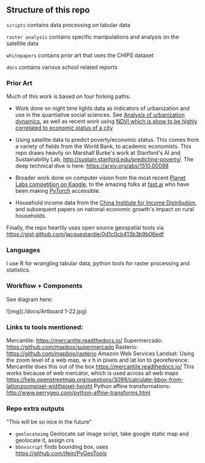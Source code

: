 ## Structure of this repo

`scripts` contains data processing on tabular data

`raster analysis` contains specific manipulations and analysis on the satellite data

`whitepapers` contains prior art that uses the CHIPS dataset

`docs` contains various school related reports


### Prior Art

Much of this work is based on four forking paths.
- Work done on night time lights data as indicators of urbanization and use in the quantiative social sciences.
See [Analysis of urbanization dynamics](https://www.google.com/url?sa=t&rct=j&q=&esrc=s&source=web&cd=4&cad=rja&uact=8&ved=0ahUKEwinwL-3ofLZAhUMzmMKHQ1pDaAQFghVMAM&url=https%3A%2F%2Fwww.tandfonline.com%2Fdoi%2Fabs%2F10.1080%2F01431161.2017.1302114&usg=AOvVaw0R5_S1k-lQi4IHbiHrWPWi), as well as recent work using [NDVI which is show to be highly correlated to economic status of a city](www.mdpi.com/2220-9964/7/3/83/pdf-vor)

- Using satellite data to predict poverty/economic status. This comes from a variety of fields from the World Bank, to academic economists. This repo draws heavily on Marshall Burke's work at Stanford's AI and Sustainability Lab, http://sustain.stanford.edu/predicting-poverty/. The deep technical dive is here: https://arxiv.org/abs/1510.00098

- Broader work done on computer vision from the most recent [Planet Labs competition on Kaggle](https://www.kaggle.com/c/planet-understanding-the-amazon-from-space), to the amazing folks at [fast.ai](fast.ai) who have been making [PyTorch](http://pytorch.org/) accessible.

- Household income data from the [China Institute for Income Distribution](http://ciid.bnu.edu.cn/chip/index.asp), and subsequent papers on national economic growth's impact on rural households.

Finally, the repo heartily uses open source geospatial tools via https://gist.github.com/jacquestardie/0d1c0cb413b3b9b06edf

### Languages

I use R for wrangling tabular data, python tools for raster processing and statistics.

### Workflow + Components

See diagram here:

![img](./docs/Artboard 1-22.jpg)


### Links to tools mentioned:
Mercantile: https://mercantile.readthedocs.io/
Supermercado: https://github.com/mapbox/supermercado
Rasterio: https://github.com/mapbox/rasterio
Amazon Web Services Landsat:
Using the zoom level of a web map, w x h in pixels and lat lon to georeference:
Mercantile does this out of the box https://mercantile.readthedocs.io/
This works because of web mercator, which is used across all web maps
https://help.openstreetmap.org/questions/3099/calculate-bbox-from-latlonzoompixel-widthpixel-height
Python affine transformations: http://www.perrygeo.com/python-affine-transforms.html


### Repo extra outputs
"This will be so nice in the future"

- `geolocateimg` Geolocate sat image script, take google static map and geolocate it, assign crs
- `bboxscript` finds bounding box, uses https://github.com/jfein/PyGeoTools
